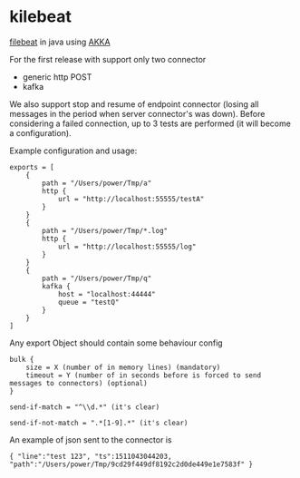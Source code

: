 # kilebeat
[filebeat](https://www.elastic.co/guide/en/beats/filebeat/current/filebeat-overview.html) in java using [AKKA](http://akka.io)

For the first release with support only two connector 
- generic http POST
- kafka 

We also support stop and resume of endpoint connector (losing all messages in the period when server connector's was down).
Before considering a failed connection, up to 3 tests are performed (it will become a configuration). 

Example configuration and usage:
```
exports = [
    {
        path = "/Users/power/Tmp/a" 		
        http {
            url = "http://localhost:55555/testA"
        }
    }
    {
        path = "/Users/power/Tmp/*.log"
        http {
            url = "http://localhost:55555/log"
        }
    }
    {
        path = "/Users/power/Tmp/q"        
        kafka {
            host = "localhost:44444"
            queue = "testQ"
        }
    }
]
```

Any export Object should contain some behaviour config

```
bulk {
	size = X (number of in memory lines) (mandatory)
	timeout = Y (number of in seconds before is forced to send messages to connectors) (optional)
}

send-if-match = "^\\d.*" (it's clear)

send-if-not-match = ".*[1-9].*"	(it's clear)

```

An example of json sent to the connector is
```
{ "line":"test 123", "ts":1511043044203, "path":"/Users/power/Tmp/9cd29f449df8192c2d0de449e1e7583f" }
```
